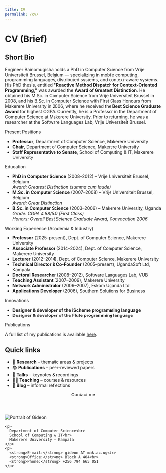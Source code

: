 ```yaml
---
title: CV
permalink: /cv/
---
```


<div class="main" markdown="1">

# CV (Brief)

## Short Bio

Engineer Bainomugisha holds a PhD in Computer Science from Vrije Universiteit Brussel, Belgium — specializing in mobile computing, programming languages, distributed systems, and context-aware systems. His PhD thesis, entitled **"Reactive Method Dispatch for Context-Oriented Programming,"** was awarded the **Award of Greatest Distinction**. He obtained his M.Sc. in Computer Science from Vrije Universiteit Brussel in 2008, and his B.Sc. in Computer Science with First Class Honours from Makerere University in 2006, where he received the **Best Science Graduate Award** for highest CGPA. Currently, he is a Professor in the Department of Computer Science at Makerere University. Prior to returning, he was a researcher at the Software Languages Lab, Vrije Universiteit Brussel.

<span class="tag">Present Positions</span>

- **Professor**, Department of Computer Science, Makerere University  
- **Chair**, Department of Computer Science, Makerere University  
- **Staff Representative to Senate**, School of Computing & IT, Makerere University  

<span class="tag">Education</span>

- **PhD in Computer Science** (2008–2012) – Vrije Universiteit Brussel, Belgium  
  *Award: Greatest Distinction (summa cum laude)*  
- **M.Sc. in Computer Science** (2007–2008) – Vrije Universiteit Brussel, Belgium  
  *Award: Great Distinction*  
- **B.Sc. in Computer Science** (2003–2006) – Makerere University, Uganda  
  *Grade: CGPA 4.88/5.0 (First Class)*  
  *Honors: Overall Best Science Graduate Award, Convocation 2006*  

<span class="tag">Working Experience (Academia & Industry)</span>

- **Professor** (2025–present), Dept. of Computer Science, Makerere University  
- **Associate Professor** (2014–2024), Dept. of Computer Science, Makerere University  
- **Lecturer** (2012–2014), Dept. of Computer Science, Makerere University  
- **Technical Director & Co-Founder** (2005–present), UgandaSoft Ltd, Kampala  
- **Doctoral Researcher** (2008–2012), Software Languages Lab, VUB  
- **Teaching Assistant** (2007–2009), Makerere University  
- **Network Administrator** (2006–2007), Eskom Uganda Ltd  
- **Applications Developer** (2006), Southern Solutions for Business  

<span class="tag">Innovations</span>

- **Designer & developer of the iScheme programming language**  
- **Designer & developer of the Flute programming language**  

<span class="tag">Publications</span>

A full list of my publications is available [here](/publications/).

## Quick links

<ul class="quick-links">
  <li>🔬 <strong>Research</strong> – thematic areas & projects</li>
  <li>📚 <strong>Publications</strong> – peer-reviewed papers</li>
  <li>🎤 <strong>Talks</strong> – keynotes & recordings</li>
  <li>👩‍🏫 <strong>Teaching</strong> – courses & resources</li>
  <li>📝 <strong>Blog</strong> – informal reflections</li>
</ul>

</div>

<aside class="card">
  <header>Contact me</header>
  <div class="card-body">
    <img src="{{ '/assets/images/gideon.jpg' | relative_url }}"
         alt="Portrait of Gideon"
         class="portrait">

    <p>
      Department of Computer Science<br>
      School of Computing & IT<br>
      Makerere University – Kampala
    </p>
    <p>
      <strong>E-mail:</strong> gideon AT mak.ac.ug<br>
      <strong>Office:</strong> Block A 404<br>
      <strong>Phone:</strong> +256 794 665 051
    </p>
  </div>
</aside>
